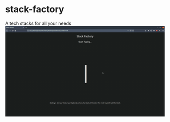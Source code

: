 # stack-factory
A tech stacks for all your needs
![Video of the site](https://raw.githubusercontent.com/ProgramistaZpolski/stack-factory/master/Screencast-2021-01-18-100926.gif)
